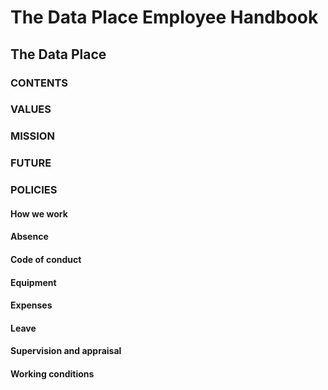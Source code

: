 # The Data Place Employee Handbook  
## The Data Place   
<company information>

### CONTENTS

### VALUES

### MISSION

### FUTURE

### POLICIES
#### How we work
#### Absence
#### Code of conduct
#### Equipment
#### Expenses
#### Leave
#### Supervision and appraisal
#### Working conditions

